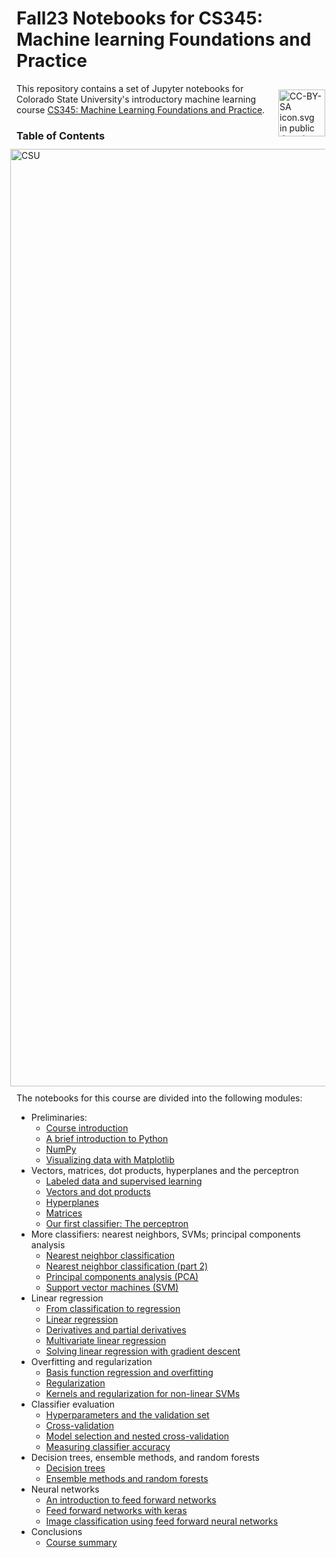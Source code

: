 
# Fall23 Notebooks for CS345: Machine learning Foundations and Practice

<img style="padding: 10px; float:right;" alt="CC-BY-SA icon.svg in public domain" src="https://mirrors.creativecommons.org/presskit/buttons/88x31/png/by-nc-sa.png" width="75">

This repository contains a set of Jupyter notebooks for Colorado State University's introductory machine learning course [CS345: Machine Learning Foundations and Practice](https://www.cs.colostate.edu/~cs345/).

<img style="padding: 10px; float:right;" alt="CSU" src="https://static.colostate.edu/logo/reslogo-v2/assets/img/csu-responsive-symbol.min.svg" width="1500">

### Table of Contents

The notebooks for this course are divided into the following modules:

* Preliminaries:
  * [Course introduction](notebooks/module00_01_intro.ipynb) 
  * [A brief introduction to Python](notebooks/module00_02_python_intro.ipynb)
  * [NumPy](notebooks/module00_03_numpy.ipynb)
  * [Visualizing data with Matplotlib](notebooks/module00_04_matplotlib.ipynb)
* Vectors, matrices, dot products, hyperplanes and the perceptron
  * [Labeled data and supervised learning](notebooks/module01_01_labeled_data.ipynb)
  * [Vectors and dot products](notebooks/module01_02_vectors_dot_products.ipynb)
  * [Hyperplanes](notebooks/module01_03_hyperplanes.ipynb)
  * [Matrices](notebooks/module01_04_matrices.ipynb)
  * [Our first classifier:  The perceptron](notebooks/module01_05_perceptron.ipynb)
* More classifiers: nearest neighbors, SVMs; principal components analysis
  * [Nearest neighbor classification](notebooks/module02_01_nearest_neighbors.ipynb)
  * [Nearest neighbor classification (part 2)](notebooks/module02_02_more_nearest_neighbors.ipynb)
  * [Principal components analysis (PCA)](notebooks/module02_03_pca.ipynb)
  * [Support vector machines (SVM)](notebooks/module02_04_svm.ipynb)
* Linear regression
  * [From classification to regression](notebooks/module03_01_nn_to_regression.ipynb) 
  * [Linear regression](notebooks/module03_02_linear_regression.ipynb)
  * [Derivatives and partial derivatives](notebooks/module03_03_derivatives_partial_derivatives.ipynb)
  * [Multivariate linear regression](notebooks/module03_04_multivariate_linear_regression.ipynb)
  * [Solving linear regression with gradient descent](notebooks/module03_05_linear_regression_gradient_descent.ipynb)
* Overfitting and regularization
  * [Basis function regression and overfitting](notebooks/module04_01_overfitting_basis_function_regression.ipynb)
  * [Regularization](notebooks/module04_02_regularization.ipynb)
  * [Kernels and regularization for non-linear SVMs](notebooks/module04_03_kernels.ipynb)
* Classifier evaluation
  * [Hyperparameters and the validation set](notebooks/module05_hyperparameters_validation.ipynb)
  * [Cross-validation](notebooks/module05_02_cross_validation.ipynb)
  * [Model selection and nested cross-validation](notebooks/module05_03_model_selection.ipynb) 
  * [Measuring classifier accuracy](notebooks/module05_04_classifier_accuracy.ipynb)
* Decision trees, ensemble methods, and random forests
  * [Decision trees](notebooks/module06_01_decision_trees.ipynb)
  * [Ensemble methods and random forests](notebooks/module06_02_ensemble_methods.ipynb)
* Neural networks
  * [An introduction to feed forward networks](notebooks/module07_01_neural_networks_mlp.ipynb)
  * [Feed forward networks with keras](notebooks/module07_02_neural_networks_keras.ipynb)
  * [Image classification using feed forward neural networks](notebooks/module07_03_neural_networks_mnist.ipynb)
* Conclusions
    * [Course summary](notebooks/module08_01_conclusions.ipynb)
